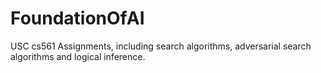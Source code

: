 # FoundationOfAI
USC cs561 Assignments, including search algorithms, adversarial search algorithms and logical inference.
